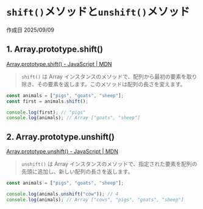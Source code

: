# `shift()`メソッドと`unshift()`メソッド

作成日 2025/09/09

## 1. Array.prototype.shift()

[Array.prototype.shift() - JavaScript | MDN](https://developer.mozilla.org/ja/docs/Web/JavaScript/Reference/Global_Objects/Array/shift)

> `shift()` は Array インスタンスのメソッドで、配列から最初の要素を取り除き、その要素を返します。このメソッドは配列の長さを変えます。

```javascript
const animals = ["pigs", "goats", "sheep"];
const first = animals.shift();

console.log(first); // "pigs"
console.log(animals); // Array ["goats", "sheep"]
```

## 2. Array.prototype.unshift()

[Array.prototype.unshift() - JavaScript | MDN](https://developer.mozilla.org/ja/docs/Web/JavaScript/Reference/Global_Objects/Array/unshift)

> `unshift()` は Array インスタンスのメソッドで、指定された要素を配列の先頭に追加し、新しい配列の長さを返します。

```javascript
const animals = ["pigs", "goats", "sheep"];

console.log(animals.unshift("cow")); // 4
console.log(animals); // Array ["cows", "pigs", "goats", "sheep"]
```
